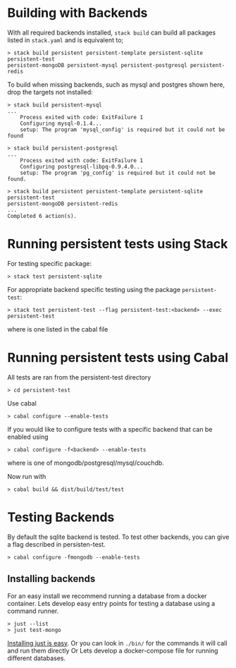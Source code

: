 # Building with Backends

With all required backends installed, `stack build` can build all packages
listed in `stack.yaml` and is equivalent to;

```
> stack build persistent persistent-template persistent-sqlite persistent-test
persistent-mongoDB persistent-mysql persistent-postgresql persistent-redis
```

To build when missing backends, such as mysql and postgres shown here, drop the
targets not installed:

```
> stack build persistent-mysql
...
    Process exited with code: ExitFailure 1
    Configuring mysql-0.1.4...
    setup: The program 'mysql_config' is required but it could not be found
    
> stack build persistent-postgresql
...
    Process exited with code: ExitFailure 1
    Configuring postgresql-libpq-0.9.4.0...
    setup: The program 'pg_config' is required but it could not be found.
    
> stack build persistent persistent-template persistent-sqlite persistent-test
persistent-mongoDB persistent-redis
...
Completed 6 action(s).
```

# Running persistent tests using Stack

For testing specific package:

    > stack test persistent-sqlite

For appropriate backend specific testing using the package `persistent-test`:

    > stack test persistent-test --flag persistent-test:<backend> --exec persistent-test

where <backend> is one listed in the cabal file

# Running persistent tests using Cabal

All tests are ran from the persistent-test directory

    > cd persistent-test

Use cabal

    > cabal configure --enable-tests

If you would like to configure tests with a specific backend that can be enabled
using

    > cabal configure -f<backend> --enable-tests

where <backend> is one of mongodb/postgresql/mysql/couchdb.

Now run with

    > cabal build && dist/build/test/test

# Testing Backends

By default the sqlite backend is tested.
To test other backends, you can give a flag described in persisten-test.

    > cabal configure -fmongodb --enable-tests

## Installing backends

For an easy install we recommend running a database from a docker container.
Lets develop easy entry points for testing a database using a command runner.

    > just --list
    > just test-mongo

[Installing just is easy](https://github.com/casey/just/releases).
Or you can look in `./bin/` for the commands it will call and run them directly
Or
Lets develop a docker-compose file for running different databases.
